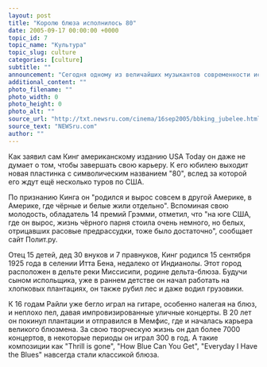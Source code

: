 ```yaml
---
layout: post
title: "Королю блюза исполнилось 80"
date: 2005-09-17 00:00:00 +0000
topic_id: 7
topic_name: "Культура"
topic_slug: culture
categories: [culture]
subtitle: ""
announcement: "Сегодня одному из величайших музыкантов современности исполняется 80 лет. Райли Б. Кинг более известный как Би Би Кинг стал за 60 лет своей творческой деятельности оставил глубокий след в сердцах нескольких поколений."
additional_content: ""
photo_filename: ""
photo_width: 0
photo_height: 0
photo_alt: ""
source_url: "http://txt.newsru.com/cinema/16sep2005/bbking_jubelee.html"
source_text: "NEWSru.com"
author: ""
---
```

Как заявил сам Кинг американскому изданию USA Today он даже не думает о том, чтобы завершать свою карьеру. К его юбилею выходит новая пластинка с символическим названием "80", вслед за которой его ждут ещё несколько туров по США.

По признанию Кинга он "родился и вырос совсем в другой Америке, в Америке, где чёрные и белые жили отдельно". Вспоминая свою молодость, обладатель 14 премий Грэмми, отметил, что "на юге США, где он вырос, жизнь чёрного парня стоила очень немного, но белых, отрицавших расовые предрассудки, тоже было достаточно", сообщает сайт Полит.ру.

Отец 15 детей, дед 30 внуков и 7 правнуков, Кинг родился 15 сентября 1925 года в селении Итта Бена, недалеко от Индианолы. Этот город расположен в дельте реки Миссисипи, родине дельта-блюза. Будучи сыном испольщика, уже в раннем детстве он начал работать на хлопковых плантациях, он также рубил лес и даже водил грузовики.

К 16 годам Райли уже бегло играл на гитаре, особенно налегая на блюз, и неплохо пел, давая импровизированные уличные концерты. В 20 лет он покинул плантации и отправился в Мемфис, где и началась карьера великого блюзмена. За свою творческую жизнь он дал более 7000 концертов, в некоторые периоды он играл 300 в год. А такие композиции как "Thrill is gone", "How Blue Can You Get", "Everyday I Have the Blues" навсегда стали классикой блюза.
